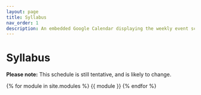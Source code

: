 ```yaml
---
layout: page
title: Syllabus
nav_order: 1
description: An embedded Google Calendar displaying the weekly event schedule.
---
```


# Syllabus

**Please note:** This schedule is still tentative, and is likely to change.

{% for module in site.modules %}
{{ module }}
{% endfor %}
